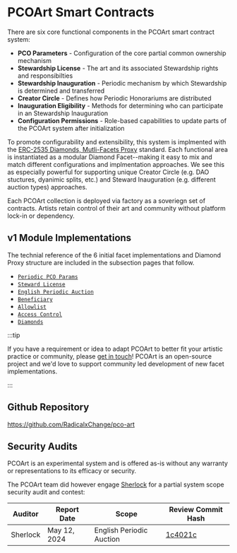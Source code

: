# PCOArt Smart Contracts

There are six core functional components in the PCOArt smart contract system:

- **PCO Parameters** - Configuration of the core partial common ownership mechanism  
- **Stewardship License** - The art and its associated Stewardship rights and responsibilties
- **Stewardship Inauguration** - Periodic mechanism by which Stewardship is determined and transferred
- **Creator Circle** - Defines how Periodic Honorariums are distributed 
- **Inauguration Eligibility** - Methods for determining who can participate in an Stewardship Inauguration
- **Configuration Permissions** - Role-based capabilities to update parts of the PCOArt system after initialization

To promote configurability and extensibility, this system is implmented with the [ERC-2535 Diamonds, Mutli-Facets Proxy](https://eips.ethereum.org/EIPS/eip-2535) standard. Each functional area is instantiated as a modular Diamond Facet--making it easy to mix and match different configurations and implmentation approaches. We see this as especially powerful for supporting unique Creator Circle (e.g. DAO stuctures, dyanimic splits, etc.) and Steward Inauguration (e.g. different auction types) approaches.

Each PCOArt collection is deployed via factory as a soveriegn set of contracts. Artists retain control of their art and community without platform lock-in or dependency.

## v1 Module Implementations

The technial reference of the 6 initial facet implementations and Diamond Proxy structure are included in the subsection pages that follow. 

* [`Periodic PCO Params`](periodic-pco-params)
* [`Steward License`](steward-license)
* [`English Periodic Auction`](english-periodic-auction)
* [`Beneficiary`](beneficiary)
* [`Allowlist`](allowlist)
* [`Access Control`](access-control)
* [`Diamonds`](diamonds)

:::tip

If you have a requirement or idea to adapt PCOArt to better fit your artistic practice or community, please [get in touch](mailto:victoriai@serpentinegalleries.org)! PCOArt is an open-source project and we'd love to support community led development of new facet implementations.

:::

## Github Repository
https://github.com/RadicalxChange/pco-art

## Security Audits
PCOArt is an experimental system and is offered as-is without any warranty or representations to its efficacy or security. 

The PCOArt team did however engage [Sherlock](https://sherlock.xyz) for a partial system scope security audit and contest:

| Auditor | Report Date | Scope | Review Commit Hash |
| ---- | ---- | ----------- | ------ |
| Sherlock | May 12, 2024 | English Periodic Auction | [1c4021c](https://github.com/RadicalxChange/pco-art/commit/1c4021cd96aa2ba1e24d48c299ed3c784bf7a57a) |